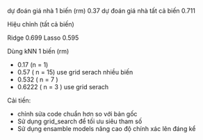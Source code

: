 dự đoán giá nhà 1 biến (rm) 0.37
dự đoán giá nhà tất cả biến 0.711

Hiệu chỉnh (tất cả biến)

Ridge 0.699
Lasso 0.595


Dùng kNN
1 biến (rm) 
 + 0.17 (n = 1)
 + 0.57 ( n = 15) use grid serach
nhiều biến
 + 0.532 ( n = 7 )
 + 0.6222 ( n = 3 ) use grid serach

 Cải tiến: 
 + chỉnh sửa code chuẩn hơn so với bản gốc
 + Sử dụng grid_search để tối ưu siêu tham số
 + Sử dụng ensamble models nâng cao độ chính xác lên đáng kể